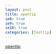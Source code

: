 ```yaml
---
layout: post
title: opentip
ie8: true
ie9: true
ie10: true
categories: [Tooltip]
---
```

[opentip](https://github.com/enyo/opentip)
